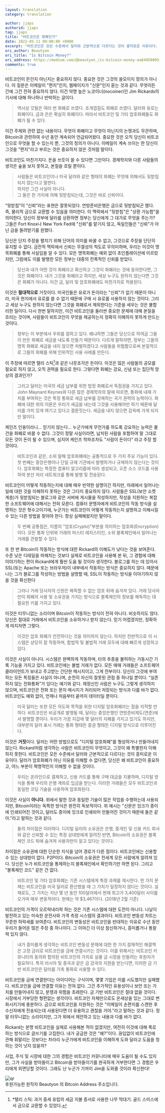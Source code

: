 ```yaml
---
layout: translation
category: translation

author: jjaps
authorid: jjaps
tag: jjaps
title: "비트코인은 화폐인가"
date: 2022-05-11 09:00:00 +0900
excerpt: "비트코인은 모든 수준에서 달러와 근본적으로 다르다는 것이 흥미로운 이유이다. 달러가 암호화폐가 아닌 이유를 이해할 수 없다면, 당신은 왜 비트코인이 중요하고, 어느 부분이 혁명적인지 이해할 수 없을 것이다."
ori_author: Beautyon
ori_title: "Is Bitcoin Money?"
ori_address: https://medium.com/@beautyon_/is-bitcoin-money-ea6495809515
comments: true
---
```


비트코인이 돈인지 아닌지는 중요하지 않다. 중요한 것은 그것의 쓸모이지 정의가 아니다. 이 질문은 이메일이 "편지"인지, 웹페이지가 "신문"인지 묻는 것과 같다. 무엇이든 간에 그건 전혀 중요하지 않다. 이건 악명 높은 노코이너(nocoiner)인 Jim Rickards의 기사에 대해 하나하나 반박하는 글이다.

> 역사상 깃털은 여러 번 화폐로 쓰였다. 조개껍질도 화폐로 쓰였다. 달러와 유로는 화폐이다. 금과 은은 확실히 화폐이다. 따라서 비트코인 및 기타 암호화폐들도 화폐가 될 수 있다.

이건 주제와 관련 없는 내용이다. 무엇이 화폐이고 무엇이 아닌지의 논쟁과도 무관하며, Bitcoin과 관련하여 수년 동안 계속되어 언급되어왔다. 중요한 것은 오직 당신이 비트코인으로 무엇을 할 수 있는지 뿐, 그것의 정의가 아니다. 이메일이 계속 쓰이는 한 당신이 그것을 "편지"라고 부르는 것은 중요하지 않은 것처럼 말이다. 

비트코인도 마찬가지다. 돈을 쓰듯이 쓸 수 있다면 그만이다. 경제학자와 다른 사람들의 생각은 숲을 보지 못하고, 본질을 흐릴 뿐이다.

> 사람들은 비트코인이나 미국 달러와 같은 형태의 화폐는 무엇에 의해서도 뒷받침되지 않는다고 말한다.<br>하지만 그건 사실이 아니다. 
<br>그 둘은 한 가지에 의해 뒷받침되는데, 그것은 바로 신뢰이다.

“뒷받침”이 “신뢰”라는 표현은 잘못되었다. 연방준비은행은 금으로 뒷받침되곤 했다. 즉, 물리적 금으로 교환할 수 있음을 의미한다. 이 맥락에서 "뒷받침"은 "상환 가능함"을 의미한다. 당신이 정부에 달러를 상환하면 정부는 당신에게 그 대가로 무엇을 주는가? 그들은 Fort Knox나 New York Fed에 "신뢰"를 맡기지 않고, 독일인들은 "신뢰"가 아닌 금을 돌려받기를 원했다.

당신은 단지 주장을 펼치기 위해 단어의 의미를 바꿀 수 없고, 그것으로 주장을 단단히 유지할 수 없다. 금전적 맥락에서 신뢰는 무결성의 척도로 무의미하며, 우리는 이것이 명목화폐를 통해 사실임을 알 수 있다. 모든 명목화폐는 예외 없이 초인플레이션에 이르렀지만, 그럼에도 이를 발행한 모든 정부는 대중의 전폭적인 신뢰를 받았다.

> 당신과 내가 어떤 것이 화폐라고 확신하고 그것이 화폐라는 것에 동의한다면, 그것은 화폐이다. 내가 그것을 화폐라고 하지만, 세상 누구도 원하지 않는다면 그것은 화폐가 아니다. 이건 금, 달러 및 암호화폐에도 마찬가지로 적용된다.

이것은 **절대적으로** 거짓이다. 미국인들은 유로가 돈이라는 "신뢰"가 없기 때문이 아니라, 미국 현지에서 유로를 쓸 수 없기 때문에 구매 시 유로를 사용하지 않는 것이다. 그리고 세상 누구도 원하지 않는다면 그것을 화폐로서 제외한다는 기준을 세우는 것은 불합리한 일이다. 다시 한번 말하지만, 이건 비트코인을 둘러싼 중요한 문제에 대해 본질을 흐리는 것이며, 사람들이 비트코인이 무엇을 제공하는지 정확히 이해하지 못하게 만드는 것이다.

> 정부는 이 부분에서 우위를 점하고 있다. 왜냐하면 그들은 당신으로 하여금 그들이 만든 화폐로 세금을 내도록 만들기 때문이다. 다르게 말하자면, 정부는 그들의 명목 화폐로 세금을 내지 않으면 처벌하겠다고 사람들을 위협함으로써 본질적으로 그들의 화폐를 위해 인위적인 사용 사례를 만든다.

이 주장에 따르면 탤리 스틱[^1]과 같은 나뭇조각은 돈이다. 이것은 많은 사람들의 공모를 필요로 하지 않고, 오직 권력을 필요로 한다. 그렇다면 화폐는 강요, 신념 또는 집단적 망상의 결과인가?

> 그리고 달러는 미국의 세금 납부를 위한 법정 화폐로서 독점권을 가지고 있다. John Maynard Keynes와 다른 많은 경제학자의 말에 따르면, 통화에 내재 가치를 부여하는 것은 특정 통화로 세금 납부를 강제하는 국가 권력의 능력이다. 화폐에 대한 위의 이론은 우리가 세금을 내는데 그것을 사용해야만 하기 때문에 달러를 가치 있게 여기고 있다고 결론짓는다. 세금을 내지 않으면 감옥에 가게 되지만 말이다.

케인즈 인용이라니... 믿기지 않는다… 누군가에게 무언가를 하도록 강요하는 능력은 물건을 화폐로 바꿀 수 없다. 그것이 정말 사실이라면, 납치된 사람을 포함하여 말 그대로 모든 것이 돈이 될 수 있으며, 심지어 케인즈 학파조차도 "사람이 돈이다" 라고 주장 할 것이다.

> 비트코인과 같은, 소위 말해 암호화폐에는 공통적으로 두 가지 주요 기능이 있다. 첫 번째는 중앙은행이나 단일 규제 기관에서 발행하거나 규제하지 않는다는 것이다. 암호화폐는 특정한 컴퓨터 알고리즘에 따라 생성되고, 오픈 소스 코드를 사용하여 분산 처리 네트워크를 통해 발행 및 전송된다.

비트코인이 어떻게 작동하는지에 대해 매우 빈약한 설명이긴 하지만, 아래에서 일어나는 일에 대한 것을 이해하지 못하는 것은 그다지 중요하지 않다. 사람들은 SSL(보안 소켓 계층)가 뒷받침되는 블로그와 같은 서버에 게시물을 작성하지만, 작성을 지원하는 복잡한 소프트웨어에 대해서는 전혀 모른다. 컴퓨터 문맹자에게 비트코인의 작동 방식을 설명하는 것은 헛수고이기에, 누군가는 비트코인이 어떻게 작동하는지 설명하고 이해시킬 수 있는 다른 방법을 찾아야 한다. 항상 실패해왔지만 말이다.

> 두 번째 공통점은, 이름의 "암호(Crypto)”부분을 의미하는 암호화(Encryption)이다. 모든 통화 단위와 거래의 마스터 레지스터인, 소위 블록체인에서 일어나는 거래를 관찰할 수 있다.

또 한 번 Bitcoin이 작동하는 방식에 대한 Rickard의 이해도가 낮다는 것을 보여준다. 수준 낮은 디테일을 파헤치는 것보다 실제로 비트코인을 사용해 본 뒤, 그 경험에 대해 이야기하는 편이 Rickard에게 훨씬 도움 될 것이라 생각한다. 블로그를 하는 데 있어서 SSL(또는 Apache 또는 브라우저)이 내부에서 작동하는 방식은 중요하지 않다. 때문에 나는 그가 블로그를 작성하는 방법을 설명할 때, SSL이 작동하는 방식을 이야기하지 않을 것을 확신한다

> 그러나 거래 당사자의 신원은 해독할 수 없는 암호 뒤에 숨겨져 있다. 거래 당사자만이 화폐의 사용 및 소유권을 가지는 방식으로 블록체인의 정보를 해독하는 데 필요한 키를 가지고 있다.

이것은 터무니없는 소리이며 Bitcoin이 작동하는 방식이 전혀 아니다. 비슷하지도 않다. 당신은 절대로 거래에서 비트코인을 소유하거나 받지 않는다. 믿기 어렵겠지만, 정확하게 따지자면 그렇다.

> 이것은 암호 화폐가 안전하다는 것을 의미하지 않는다. 하지만 전반적으로 이 시스템은 상당히 잘 작동하며, 합법적 및 불법적 거래 모두에 대해 빠르게 성장하고 있다.

이것은 사실이 아니다. 시스템은 완벽하게 작동하며, 타의 추종을 불허하는 가동시간 기록 기능을 가지고 있다. 비트코인에는 불법 거래가 없다. 모든 매매 거래들은 소프트웨어 클라이언트가 보내고 주고받는 간단한 메시지이고, 그게 전부이다. 당신이 그것에 부여하는 모든 특징들은 사실이 아니며, 순전히 자신의 잘못된 관점 중 하나일 뿐이다. “실존하지 않는 전화통화”가 있다는 얘기와 같다. 제정신인 사람은 누구도 그렇게 생각하지 않으며, 비트코인은 전화 또는 문자 메시지가 처리되어 저장되는 방식과 다를 바가 없다. 비트코인도 예외 없이, 언제나 처음부터 끝까지 데이터일 뿐이다.

> 미국 달러는 또한 모든 의도와 목적을 위한 디지털 암호화폐라는 점을 지적할 만하다. 비트코인은 비공개로 발행될 때, 달러는 중앙은행인 연방준비제도(연준)에서 발행할 뿐이다. 우리가 가끔 지갑에 몇 달러의 지폐를 가지고 있기도 하지만, 대부분의 달러 표시 거래는 통화 형태든 증권 형태든 디지털 방식으로 이루어진다.

이것은 **거짓**이다. 달러는 어떤 방법으로도 "디지털 암호화폐"를 형성하거나 만들어내지 않는다. Rickard처럼 생각하는 사람은 비트코인이 무엇이고, 그것이 왜 특별한지 이해하지 못한다. 비트코인은 모든 수준에서 달러와 근본적으로 다르다는 것이 흥미로운 이유이다. 달러가 암호화폐가 아닌 이유를 이해할 수 없다면, 당신은 왜 비트코인이 중요하고, 어느 부분이 혁명적인지 이해할 수 없을 것이다.

> 우리는 온라인으로 결제하고, 신용 카드를 통해 구매 대금을 지불하며, 디지털 방식을 통해 우리의 은행 계좌로 입금을 받는다. 이러한 거래들은 모두 비트코인과 동일한 코딩 기술을 사용하여 암호화된다.

이것은 사실이 **아니다.** 위에서 말한 것과 동일한 기술이 많은 작업을 수행하는데 사용되지만, Bitcoin이라는 독특한 방식은 완전히 독보적이다. 위 예시는 "신문은 잉크가 종이에 인쇄되어진 것이고, 달러도 종이에 잉크로 인쇄되어 만들어진 것이기 때문에 둘은 같아."라고 말하는 것과 같다.

> 둘의 차이점은 이러하다. 디지털 달러의 소유권은 은행, 중개인 및 신용 카드 회사와 같은 신뢰할 수 있는 특정 상대방에게 알려진 반면, Bitcoin의 소유권은 블록체인 코드 뒤에 숨겨져 사용자만이 알고 있다는 것이다.

차이점은 소유권에 대한 단순한 지식을 넘어 경로가 다른 점이다. 비트코인에는 신용할 수 있는 상대방이 없다. P2P이다. Bitcoin의 소유권은 전세계 모든 사람에게 알려져 있다. 당신은 누가 비트코인을 통제하는지 블록체인에서 확인하기만 하면 된다. 그리고 "블록체인 코드" 같은 건 없다.

> 비트코인 및 기타 암호화폐는 기존 시스템에게 특정 과제를 제시한다. 한 가지 문제는 비트코인을 미국 달러로 환산했을 때 그 가치가 일정하지 않다는 것이다. 실제로도, 그 가치는 지난 몇 년 동안 100달러에서 현재 최고가 3,400달러 사이를 오가며 매우 변동적이다. 현재는 약 $3,467이다. (2018년 2월 기준)

비트코인의 가격이 오르락내리락 하는 것은 기존 시스템에 대한 도전이 아니다. 나날이 발전하고 있는 미숙한 운전사와 가격 측정 시스템의 결과이다. 비트코인 변동성 차트는 꾸준한 하락세를 보여준다. 비트코인의 변동성은 비트코인을 반대하는 이유로 수년 동안 우리가 들어온 많은 주장 중 하나이다. 그 이야긴 더 이상 참신하거나, 흥미롭거나 통찰력 있지 않다.

> 내가 흥미롭게 생각하는 비트코인 변동성 문제에 대한 한 가지 잠재적인 해결책은 고정 금리로 비트코인을 금에 연결시키는 것이다. 이를 위해서는 비트코인 커뮤니티의 동의와 합의된 비트코인의 가치로 실물 금 시장을 만들려는 후원자가 필요하다. 특히 러시아 및 중국과 같은 금 강국의 지원을 받는다면, 이러한 금 기반 비트코인은 달러를 기축 통화로 사용할 수 있다.

비트코인을 금에 연결한다는 아이디어는 구식이며, 몇몇 기업은 이를 시도했지만 실패했다. 비트코인을 금에 연결할 이유는 전혀 없다. 그건 추가적인 유용성이나 보안 또는 가치를 만들어내지 않고, 분쟁과 위험을 초래한다. 금 기반 비트코인은 절대 없을 것이다. 시장에서 거부당한 형편없는 생각이다. 비트코인 자체만으로도 온세상을 있는 그대로 변화시키기에 충분하다. 금으로 비트코인을 지원하는 것은 "이메일이 손편지를 스캔한 후 수신자에게 전송되는데 사용된다면 더 유용하고 괜찮을 거야."라고 말하는 것과 같다. 정말 터무니없는 소리이지만, 그가 위에서 제안하고 있는 내용과 다를 바가 없다.

Rickard는 분명 비트코인을 실제로 사용해본 적이 없겠지만, 여전히 이것에 대해 폭로하는 방식으로 글쓰기를 고집한다. 내가 궁금한 것은 "왜?"이다. 끊임없이 비트코인에 관해 휘말리는 것보다는 차라리 누군가에게 비트코인을 이해하게 도와 달라고 도움을 청하는 것이 낫지 않을까?

사업, 주식 및 시장에 대한 그의 경험은 비트코인 커뮤니티에 매우 도움이 될 수도 있지만, 그가 사실을 받아들이고 Bitcoin을 받아들이기를 완곡하게 거부한다면 그 경험은 우리에게 외면당할 것이다. 그래도 난 누군가 기꺼이 Jim을 도와줄 것이라 확신한다!

![qr](/asset/img/post/qr_beautyon.png)
<br>후원가능한 원작자 Beautyon 의 Bitcoin Address 주소입니다.

[^1]: *탤리 스틱: 과거 중세 유럽의 세금 지불 증서로 사용한 나무 막대기. 골드 스미스에서 금으로 교환할 수 있었다.


